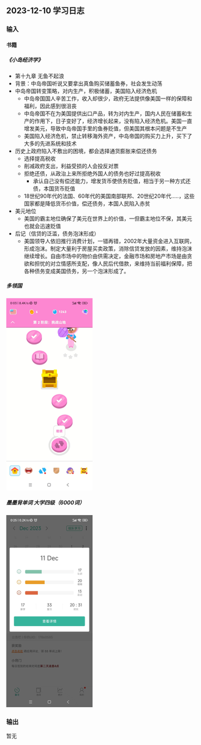 ## 2023-12-10 学习日志

### 输入

#### 书籍

##### 《小岛经济学》

-  第十九章  无鱼不起浪
  - 背景：中岛帝国听说又要拿出真鱼购买储蓄鱼券，社会发生动荡
  - 中岛帝国转变策略，对内生产，积极储蓄，美国陷入经济危机
    - 中岛帝国国人辛苦工作，收入却很少，政府无法提供像美国一样的保障和福利，因此感到很沮丧
    - 中岛帝国不在为美国提供出口产品，转为对内生产，国内人民在储蓄和生产的作用下，日子变好了，经济增长起来，没有陷入经济危机。美国一直增发美元，导致中岛帝国手里的鱼券贬值，但美国其根本问题是不生产
    - 美国陷入经济危机，禁止转移海外资产，中岛帝国的购买力上升，买下了大多的先进系统和技术
  - 历史上政府陷入不敷出的困境，都会选择通货膨胀来偿还债务
    - 选择提高税收
    - 削减政府支出，利益受损的人会投反对票
    - 拒绝还债，从政治上来所拒绝外国人的债务也好过提高税收
      - 承认自己没有偿还能力，增发货币使债务贬值，相当于另一种方式还债，本国货币贬值
    - 18世纪90年代的法国、60年代的美国南部联邦、20世纪20年代.....，这些国家都是降低货币价值，偿还债务，本国人民陷入赤贫
  - 美元地位
    - 美国的霸主地位确保了美元在世界上的价值，一但霸主地位不保，其美元也就会迅速贬值
  - 后记（信贷的泛滥，债务泡沫形成）
    - 美国领导人依旧推行消费计划，一错再错，2002年大量资金进入互联网，形成泡沫。制定大量利于房屋买卖政策，消除信贷发放的因素，维持泡沫继续增长。自由市场中的物价由供需决定，金融市场和房地产市场是由贪欲和担忧的对立情感所支配，像人民后代借款，来维持当前福利保障，把各种债务变成美国债务，另一个泡沫形成了。

##### 多领国

<img src="..\..\2023\img\image-20231212002858187.png" alt="image-20231212002858187" style="zoom:50%;" />

##### 墨墨背单词 大学四级（6000词）

<img src="..\..\2023\img\image-20231212002721926.png" alt="image-20231212002721926" style="zoom:50%;" />

### 输出

暂无

